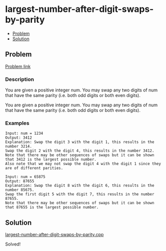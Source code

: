 # largest-number-after-digit-swaps-by-parity
- [Problem](#problem)
- [Solution](#largest-number-after-digit-swaps-by-parity.cpp)

## Problem
[Problem link](https://leetcode.com/problems/largest-number-after-digit-swaps-by-parity/)

### Description
You are given a positive integer num. You may swap any two digits of num that have the same parity (i.e. both odd digits or both even digits).

You are given a positive integer num. You may swap any two digits of num that have the same parity (i.e. both odd digits or both even digits).

### Examples
```
Input: num = 1234
Output: 3412
Explanation: Swap the digit 3 with the digit 1, this results in the number 3214.
Swap the digit 2 with the digit 4, this results in the number 3412.
Note that there may be other sequences of swaps but it can be shown that 3412 is the largest possible number.
Also note that we may not swap the digit 4 with the digit 1 since they are of different parities.
```
```
Input: num = 65875
Output: 87655
Explanation: Swap the digit 8 with the digit 6, this results in the number 85675.
Swap the first digit 5 with the digit 7, this results in the number 87655.
Note that there may be other sequences of swaps but it can be shown that 87655 is the largest possible number.
```

## Solution

[largest-number-after-digit-swaps-by-parity.cpp](./largest-number-after-digit-swaps-by-parity.cpp)

Solved!